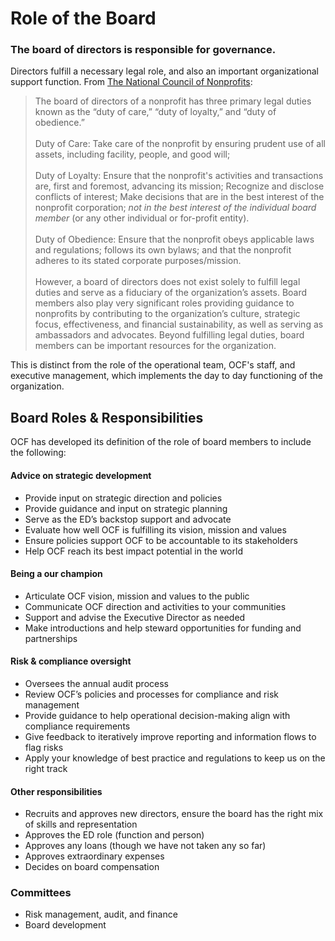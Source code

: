 # Role of the Board

### **The board of directors is responsible for governance.**

Directors fulfill a necessary legal role, and also an important organizational support function. From [The National Council of Nonprofits](https://www.councilofnonprofits.org/tools-resources/board-roles-and-responsibilities):

> The board of directors of a nonprofit has three primary legal duties known as the “duty of care,” “duty of loyalty,” and “duty of obedience.”\
> \
> Duty of Care: Take care of the nonprofit by ensuring prudent use of all assets, including facility, people, and good will;\
> \
> Duty of Loyalty: Ensure that the nonprofit's activities and transactions are, first and foremost, advancing its mission; Recognize and disclose conflicts of interest; Make decisions that are in the best interest of the nonprofit corporation; _not in the best interest of the individual board member_ (or any other individual or for-profit entity).\
> \
> Duty of Obedience: Ensure that the nonprofit obeys applicable laws and regulations; follows its own bylaws; and that the nonprofit adheres to its stated corporate purposes/mission.\
> \
> However, a board of directors does not exist solely to fulfill legal duties and serve as a fiduciary of the organization’s assets. Board members also play very significant roles providing guidance to nonprofits by contributing to the organization’s culture, strategic focus, effectiveness, and financial sustainability, as well as serving as ambassadors and advocates. Beyond fulfilling legal duties, board members can be important resources for the organization.

This is distinct from the role of the operational team, OCF's staff, and executive management, which implements the day to day functioning of the organization.

## **Board Roles & Responsibilities**

OCF has developed its definition of the role of board members to include the following:

#### Advice on strategic development

* Provide input on strategic direction and policies
* Provide guidance and input on strategic planning
* Serve as the ED’s backstop support and advocate
* Evaluate how well OCF is fulfilling its vision, mission and values
* Ensure policies support OCF to be accountable to its stakeholders
* Help OCF reach its best impact potential in the world

#### Being a our champion

* Articulate OCF vision, mission and values to the public
* Communicate OCF direction and activities to your communities
* Support and advise the Executive Director as needed
* Make introductions and help steward opportunities for funding and partnerships

#### Risk & compliance oversight

* Oversees the annual audit process
* Review OCF’s policies and processes for compliance and risk management
* Provide guidance to help operational decision-making align with compliance requirements
* Give feedback to iteratively improve reporting and information flows to flag risks
* Apply your knowledge of best practice and regulations to keep us on the right track

#### Other responsibilities

* Recruits and approves new directors, ensure the board has the right mix of skills and representation
* Approves the ED role (function and person)
* Approves any loans (though we have not taken any so far)
* Approves extraordinary expenses&#x20;
* Decides on board compensation

### Committees

* Risk management, audit, and finance
* Board development

